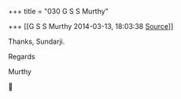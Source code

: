 +++
title = "030 G S S Murthy"

+++
[[G S S Murthy	2014-03-13, 18:03:38 [Source](https://groups.google.com/g/samskrita/c/2Xl_fNcS8GI)]]



Thanks, Sundarji.

Regards

Murthy



